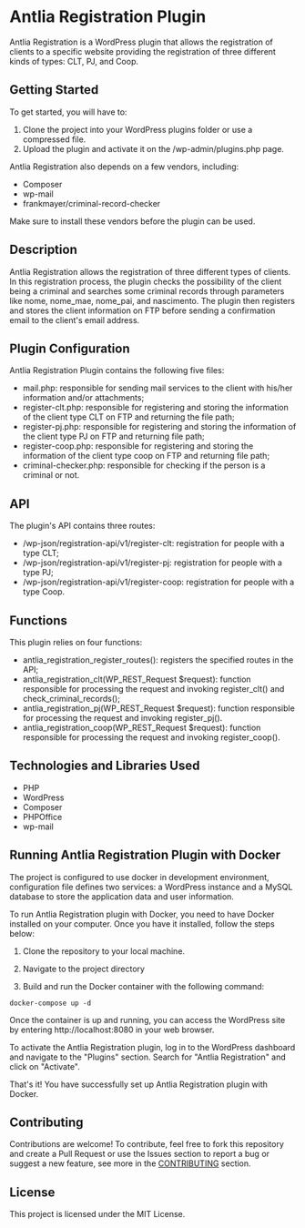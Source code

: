 # Antlia Registration Plugin

Antlia Registration is a WordPress plugin that allows the registration of clients to a specific website providing the registration of three different kinds of types: CLT, PJ, and Coop.

## Getting Started

To get started, you will have to:

1. Clone the project into your WordPress plugins folder or use a compressed file.
2. Upload the plugin and activate it on the /wp-admin/plugins.php page.

Antlia Registration also depends on a few vendors, including:

- Composer
- wp-mail
- frankmayer/criminal-record-checker

Make sure to install these vendors before the plugin can be used.

## Description

Antlia Registration allows the registration of three different types of clients. In this registration process, the plugin checks the possibility of the client being a criminal and searches some criminal records through parameters like nome, nome_mae, nome_pai, and nascimento. The plugin then registers and stores the client information on FTP before sending a confirmation email to the client's email address.

## Plugin Configuration

Antlia Registration Plugin contains the following five files:

- mail.php: responsible for sending mail services to the client with his/her information and/or attachments;
- register-clt.php: responsible for registering and storing the information of the client type CLT on FTP and returning the file path;
- register-pj.php: responsible for registering and storing the information of the client type PJ on FTP and returning file path;
- register-coop.php: responsible for registering and storing the information of the client type coop on FTP and returning file path;
- criminal-checker.php: responsible for checking if the person is a criminal or not.

## API

The plugin's API contains three routes:

- /wp-json/registration-api/v1/register-clt: registration for people with a type CLT;
- /wp-json/registration-api/v1/register-pj: registration for people with a type PJ;
- /wp-json/registration-api/v1/register-coop: registration for people with a type Coop.

## Functions

This plugin relies on four functions:

- antlia_registration_register_routes(): registers the specified routes in the API;
- antlia_registration_clt(WP_REST_Request $request): function responsible for processing the request and invoking register_clt() and check_criminal_records();
- antlia_registration_pj(WP_REST_Request $request): function responsible for processing the request and invoking register_pj().
- antlia_registration_coop(WP_REST_Request $request): function responsible for processing the request and invoking register_coop().

## Technologies and Libraries Used

- PHP
- WordPress
- Composer
- PHPOffice
- wp-mail


## Running Antlia Registration Plugin with Docker


The project is configured to use docker in development environment, configuration file defines two services: a WordPress instance and a MySQL database to store the application data and user information.


To run Antlia Registration plugin with Docker, you need to have Docker installed on your computer. Once you have it installed, follow the steps below:

1. Clone the repository to your local machine.

2. Navigate to the project directory 

3. Build and run the Docker container with the following command:

`docker-compose up -d`

Once the container is up and running, you can access the WordPress site by entering http://localhost:8080 in your web browser.


To activate the Antlia Registration plugin, log in to the WordPress dashboard and navigate to the "Plugins" section. Search for "Antlia Registration" and click on "Activate".

That's it! You have successfully set up Antlia Registration plugin with Docker.


## Contributing

Contributions are welcome! To contribute, feel free to fork this repository and create a Pull Request or use the Issues section to report a bug or suggest a new feature, see more in the [CONTRIBUTING]( ./CONTRIBUTING.md ) section.

## License

This project is licensed under the MIT License.
